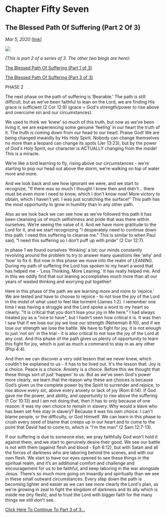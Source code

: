 # Chapter Fifty Seven
## The Blessed Path Of Suffering (Part 2 Of 3)
*Mar 5, 2020*
[[link](https://nccf.church/Blog.aspx?BlogID=158)] 

![](images/158.jpg)

*(This is part 2 of a series of 3. The other two blogs are here):*

[The Blessed Path Of Suffering (Part 1 of 3)](http://nccf.church/Blog.aspx?BlogID=159)

[The Blessed Path Of Suffering (Part 3 of 3)](http://nccf.church/Blog.aspx?BlogID=157)

PHASE 2

The next phase on the path of suffering is ‘Bearable.’ The path is still difficult, but as we’ve been faithful to lean on the Lord, we are finding His grace is sufficient (2 Cor 12:9) (grace = God's strength/power to rise above and overcome sin and our circumstances).

We used to think we ‘knew’ so much of this truth, but now as we’ve been living it, we are experiencing some genuine ‘feeling’ in our heart the truth of it. The truth is coming down from our head to our heart. Praise God! We are being changed inwardly by His Holy Spirit. Nobody can change themselves no more than a leopard can change its spots (Jer 13:23), but by the power of God's Holy Spirit, our character is ACTUALLY changing from the inside! This is a miracle.

We’re like a bird learning to fly, rising above our circumstances - we’re starting to pop our head out above the storm, we’re walking on top of water more and more.

And we look back and see how ignorant we were, and we start to recognize, "If there was so much I thought I knew then and didn't... there must be even more I need to know, which I don't know now! More victory to obtain, which I haven't yet. I was just scratching the surface!" This path has the most opportunity to grow in humility than in any other path.

Also as we look back we can see how as we’ve followed this path it has been cleansing us of much selfishness and pride that was there within ourselves. We’re seeing the value of it. And we have more gratitude to the Lord for it, and we start recognizing "I desperately need to continue down this path. I need this suffering to cleanse me." This is similar to when Paul said, “I need this suffering so I don’t puff up with pride” (2 Cor 12:7).

In phase 1 we found ourselves ‘thinking’ a lot; our minds constantly revolving around the problem to try to answer many questions like ‘why’ and ‘how’ to fix it. But now in this phase we move into the realm of LEANING. During my path of suffering the Lord has spoken to my heart a word that has helped me - ‘Less Thinking, More Leaning.’ It has really helped me. And in this we oddly find that our leaning accomplishes much more than all our years of wasted thinking and worrying put together!

Here in this phase of the path we are learning more and more to ‘rejoice.’ We are tested and have to choose to rejoice - to not lose the joy of the Lord in the midst of what used to feel like torment (James 1:2). I remember one time I was having a struggle and the Lord spoke a word to my heart so clearly: "It is critical that you don't lose your joy in Me here." I had always treated joy as a "nice to have", but I hadn't seen how critical it is. It was then I saw that if we lose our joy we lose our strength (Nehemiah 8:10), and if we lose our strength we lose the battle. We have to fight for joy, it is not enough to just 'not sin' in the trial - it is also critical to not lose the joy of the Lord at any cost. And this phase of the path gives us plenty of opportunity to learn this fight for joy, which is just as much a command to stay in as any other (Php 4:4).

And then we can discover a very odd lesson that we never knew, which couldn't be explained to us - it has to be lived out. It's the lesson that: Joy is a choice. Peace is a choice. Anxiety is a choice. Before this we thought that these things sort of just 'happen' to us. But as we've seen God's power more clearly, we learn that the reason why these are choices is because God’s given us the complete power by the Spirit to surrender and rejoice, to rise above every sin, above every anxiety or lack of joy (Rom 6:14). If God gave me the power, and ability, and opportunity to rise above the suffering (1 Cor 10:13) and I am not doing that, then it has to only because of one reason: it was my own choice to remain in slavery. Why would a slave who has been set free stay in slavery? Because it was his own choice. I can't blame people, or the difficulty, or God Himself. We can learn in this phase to crush every seed of blame that creeps up in our heart and to come to the point that David had to come to, which is "I'm the man" (2 Sam 12:7-13).

If our suffering is due to someone else, we pray faithfully God won’t hold it against them, and we start to genuinely desire their good. We see our battle is not with them (against flesh and blood - Eph 6:12), but with Satan and all the forces of darkness who are laboring behind the scenes, and with our own flesh. We start to have our eyes opened to see these things in the spiritual realm, and it’s an additional comfort and challenge and encouragement for us to be faithful, and keep laboring in the war alongside Jesus. There's so much more going on inwardly and spiritually than we see in these small outward circumstances. Every step down the path is becoming lighter and easier as we can see more clearly the Lord's plan, as we're growing in zeal to fight the kingdom of darkness and its ally which is inside me (my flesh), and to trust the Lord with bigger faith for the many things we still don't see.

[Click Here To Continue To Part 3 of 3...](http://nccf.church/Blog.aspx?BlogID=157)
